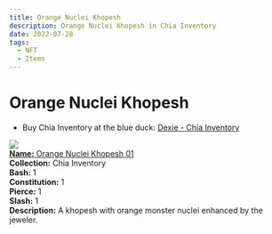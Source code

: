 ```yaml
---
title: Orange Nuclei Khopesh
description: Orange Nuclei Khopesh in Chia Inventory
date: 2022-07-28
tags:
  - NFT
  - Items
---
```


# Orange Nuclei Khopesh

- Buy Chia Inventory at the blue duck: [Dexie - Chia Inventory](https://dexie.space/offers/col16fpva26fhdjp2echs3cr7c30gzl7qe67hu9grtsjcqldz354asjsyzp6wx/xch)

<div class="item_thumbnail_detail">
<img src="https://jv2btzv3z6x3ms4ltnhd4lz2mczgsdmlrmwamktgyo6ttxq.arweave.net/TX-QZ5rvPr7-ZLi5_tOPi86YLJpDYuLLAYqZsO-9Od4"><br/>
<div><a href="https://www.spacescan.io/xch/coin/0xac1438b2cf5f5bd8c0556309e28864ebc2a36f7e6a10f33282bd8f15d51ca5c8"><strong>Name:</strong> Orange Nuclei Khopesh 01</a></div>
<div><strong>Collection:</strong> Chia Inventory</div>
<div><strong>Bash:</strong> 1</div>
<div><strong>Constitution:</strong> 1</div>
<div><strong>Pierce:</strong> 1</div>
<div><strong>Slash:</strong> 1</div>
<div><strong>Description:</strong> A khopesh with orange monster nuclei enhanced by the jeweler.</div>
</div>

